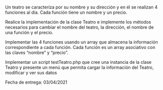 Un teatro se caracteriza por su nombre y su dirección y en él se realizan 4 funciones al día. Cada función tiene un nombre y un precio.

Realice la implementación de la clase Teatro e implemente los métodos necesarios para cambiar el nombre del teatro, la dirección, el nombre de una función y el precio.

Implementar las 4 funciones usando un array que almacena la información correspondiente a cada función. Cada función es un array asociativo con las claves “nombre” y “precio”.

Implementar un script testTeatro.php que cree una instancia de la clase Teatro y presente un menú  que permita cargar la información del Teatro, modificar y ver sus datos 

Fecha de entrega: 03/04/2021

